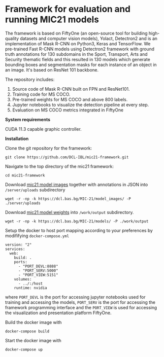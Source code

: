 **Framework for evaluation and running MIC21 models**
========

The framework is based on FiftyOne (an open-source tool for building high-quality datasets and computer vision models), Yolact, Detectron2 and is an implementation of Mask R-CNN on Python3, Keras and TensorFlow. We pre-trained Fast R-CNN models using Detectron2 framework with ground truth annotations for 130 subdomains in the Sport, Transport, Arts and Security thematic fields and this resulted in 130 models which generate bounding boxes and segmentation masks for each instance of an object in an image. It's based on ResNet 101 backbone.

The repository includes:
1. Source code of Mask R-CNN built on FPN and ResNet101.
2. Training code for MS COCO.
3. Pre-trained weights for MS COCO and above 800 labels.
4. Jupyter notebooks to visualize the detection pipeline at every step.
5. Evaluation on MS COCO metrics integrated in FiftyOne

**System requirements**

CUDA 11.3 capable graphic controller.

**Installation**

Clone the git repository for the framework:

```git clone https://github.com/DCL-IBL/mic21-framework.git```

Navigate to the top directory of the mic21 framework:

```cd mic21-framework```

Download [mic21 model images](https://dcl.bas.bg/MIC-21/model_images/) together with annotations in JSON into `/server/uploads` subdirectory 

```wget -r -np -k https://dcl.bas.bg/MIC-21/model_images/ -P ./server/uploads```

Download [mic21 model weights](https://dcl.bas.bg/MIC-21/models/) into `/work/output` subdirectory.

```wget -r -np -k https://dcl.bas.bg/MIC-21/models/ -P ./work/output```

Setup the docker to host port mapping according to your preferences by modififying `docker-compose.yml`

```
version: "2"
services:
  web:
    build: .
    ports:
      - "PORT_DEVL:8888"
      - "PORT_SERV:5000"
      - "PORT_VIEW:5151"
    volumes:
      - ../:/host
    runtime: nvidia
```

where `PORT_DEVL` is the port for accessing jupyter notebooks used for training and accessing the models, `PORT_SERV` is the port for accessing the framework programming interface and the `PORT_VIEW` is used for accessing the visualization and presentation platform FiftyOne. 

Build the docker image with

```docker-compose build```

Start the docker image with

```docker-compose up```

